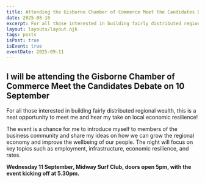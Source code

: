```yaml
---
title: Attending the Gisborne Chamber of Commerce Meet the Candidates Debate
date: 2025-08-16
excerpt: For all those interested in building fairly distributed regional wealth, this is a neat opportunity to meet me and hear my take on local economic resilience!
layout: layouts/layout.njk
tags: posts
isPost: true
isEvent: true
eventDate: 2025-09-11
---
```


## I will be attending the Gisborne Chamber of Commerce Meet the Candidates Debate on 10 September

For all those interested in building fairly distributed regional wealth, this is a neat opportunity to meet me and hear my take on local economic resilience!

The event is a chance for me to introduce myself to members of the business community and share my ideas on how we can grow the regional economy and improve the wellbeing of our people. The night will focus on key topics such as employment, infrastructure, economic resilience, and rates.

**Wednesday 11 September, Midway Surf Club, doors open 5pm, with the event kicking off at 5.30pm.**


